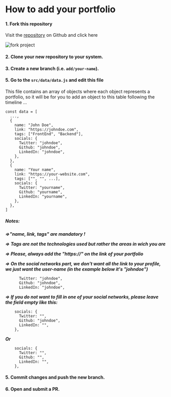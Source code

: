 # How to add your portfolio

#### 1. Fork this repository

Visit the [repository](https://github.com/ln-dev7/cameroon-porfolios) on Github and click here

![fork project](https://cameroon-portfolios.vercel.app/assets/contribut/1.png)

#### 2. Clone your new repository to your system.

#### 3. Create a new branch (i.e. `add/your-name`).

#### 5. Go to the `src/data/data.js` and edit this file

This file contains an array of objects where each object represents a portfolio, so it will be for you to add an object to this table following the timeline ...

```
const data = [
  ...,
  {
​    name: "John Doe",
​    link: "https://johndoe.com",
​    tags: ["FrontEnd", "Backend"],
    socials: {
      Twitter: "johndoe",
      Github: "johndoe",
      LinkedIn: "johndoe",
    },
  },
  {
​    name: "Your name",
​    link: "https://your-website.com",
​    tags: ["", "", ...],
    socials: {
      Twitter: "yourname",
      Github: "yourname",
      LinkedIn: "yourname",
    },
  },
]
```

##### Notes:

**_=>"name, link, tags" are mandatory !_**

**_=> Tags are not the technologies used but rather the areas in wich you are_**

**_=> Please, always add the "https://" on the link of your portfolio_**

**_=> On the social networks part, we don't want all the link to your profile, we just want the user-name (in the example below it's "johndoe")_**

```
      Twitter: "johndoe",
      Github: "johndoe",
      LinkedIn: "johndoe",
```

**_=> If you do not want to fill in one of your social networks, please leave the field empty like this:_**

```
    socials: {
      Twitter: "",
      Github: "johndoe",
      LinkedIn: "",
    },
```

**_Or_**

```
    socials: {
      Twitter: "",
      Github: "",
      LinkedIn: "",
    },
```

#### 5. Commit changes and push the new branch.

#### 6. Open and submit a PR.
